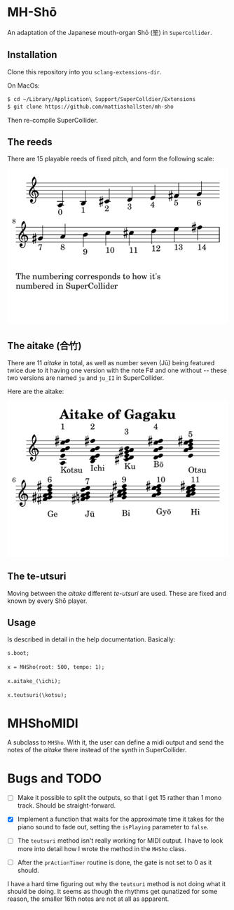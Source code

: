 # MH-Shō

An adaptation of the Japanese mouth-organ Shō (笙) in `SuperCollider`. 

## Installation

Clone this repository into you `sclang-extensions-dir`.

On MacOs:


``` sh
$ cd ~/Library/Application\ Support/SuperColldier/Extensions
$ git clone https://github.com/mattiashallsten/mh-sho
```

Then re-compile SuperCollider.

## The reeds
There are 15 playable reeds of fixed pitch, and form the following scale:

![The reeds](contents/reeds.png)

## The aitake (合竹)
There are 11 _aitake_ in total, as well as number seven (Jū) being featured twice due to it having one version with the note F# and one without -- these two versions are named `ju` and `ju_II` in SuperCollider.

Here are the aitake:

![Aitake of Gagagku](contents/sho-aitake.png)

## The te-utsuri
Moving between the _aitake_ different _te-utsuri_ are used. These are fixed and known by every Shō player. 

## Usage

Is described in detail in the help documentation. Basically:

``` sclang
s.boot;

x = MHSho(root: 500, tempo: 1);

x.aitake_(\ichi);

x.teutsuri(\kotsu);
```

# MHShoMIDI

A subclass to `MHSho`. With it, the user can define a midi output and send the notes of the _aitake_ there instead of the synth in SuperCollider.

# Bugs and TODO
- [ ] Make it possible to split the outputs, so that I get 15 rather than 1 mono
      track. Should be straight-forward.

- [x] Implement a function that waits for the approximate time it takes for the
      piano sound to fade out, setting the `isPlaying` parameter to `false`.

- [ ] The `teutsuri` method isn't really working for MIDI output. I have to look
      more into detail how I wrote the method in the `MHSho` class.

- [ ] After the `prActionTimer` routine is done, the gate is not set to 0 as it
      should.
	  
I have a hard time figuring out why the `teutsuri` method is not doing what it should be doing. It seems as though the rhythms get qunatized for some reason, the smaller 16th notes are not at all as apparent.
